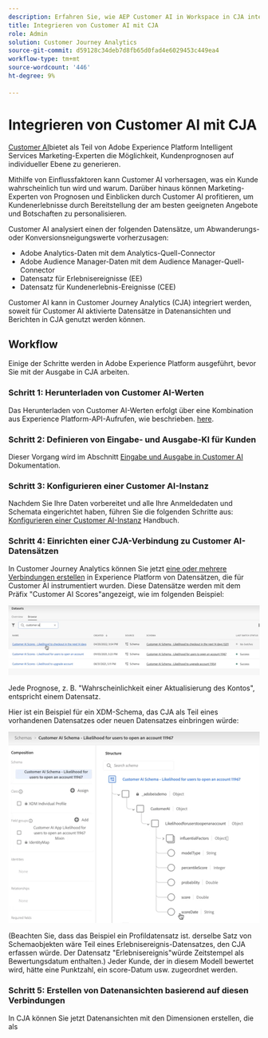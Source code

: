 ```yaml
---
description: Erfahren Sie, wie AEP Customer AI in Workspace in CJA integriert wird.
title: Integrieren von Customer AI mit CJA
role: Admin
solution: Customer Journey Analytics
source-git-commit: d59128c34deb7d8fb65d0fad4e6029453c449ea4
workflow-type: tm+mt
source-wordcount: '446'
ht-degree: 9%

---
```



# Integrieren von Customer AI mit CJA

[Customer AI](https://experienceleague.adobe.com/docs/experience-platform/intelligent-services/customer-ai/overview.html?lang=en)bietet als Teil von Adobe Experience Platform Intelligent Services Marketing-Experten die Möglichkeit, Kundenprognosen auf individueller Ebene zu generieren.

Mithilfe von Einflussfaktoren kann Customer AI vorhersagen, was ein Kunde wahrscheinlich tun wird und warum. Darüber hinaus können Marketing-Experten von Prognosen und Einblicken durch Customer AI profitieren, um Kundenerlebnisse durch Bereitstellung der am besten geeigneten Angebote und Botschaften zu personalisieren.

Customer AI analysiert einen der folgenden Datensätze, um Abwanderungs- oder Konversionsneigungswerte vorherzusagen:

* Adobe Analytics-Daten mit dem Analytics-Quell-Connector
* Adobe Audience Manager-Daten mit dem Audience Manager-Quell-Connector
* Datensatz für Erlebnisereignisse (EE)
* Datensatz für Kundenerlebnis-Ereignisse (CEE)

Customer AI kann in Customer Journey Analytics (CJA) integriert werden, soweit für Customer AI aktivierte Datensätze in Datenansichten und Berichten in CJA genutzt werden können.

## Workflow

Einige der Schritte werden in Adobe Experience Platform ausgeführt, bevor Sie mit der Ausgabe in CJA arbeiten.

### Schritt 1: Herunterladen von Customer AI-Werten

Das Herunterladen von Customer AI-Werten erfolgt über eine Kombination aus Experience Platform-API-Aufrufen, wie beschrieben. [here](https://experienceleague.adobe.com/docs/experience-platform/intelligent-services/customer-ai/getting-started.html?lang=en#downloading-customer-ai-scores).

### Schritt 2: Definieren von Eingabe- und Ausgabe-KI für Kunden

Dieser Vorgang wird im Abschnitt [Eingabe und Ausgabe in Customer AI](https://experienceleague.adobe.com/docs/experience-platform/intelligent-services/customer-ai/input-output.html?lang=en) Dokumentation.

### Schritt 3: Konfigurieren einer Customer AI-Instanz

Nachdem Sie Ihre Daten vorbereitet und alle Ihre Anmeldedaten und Schemata eingerichtet haben, führen Sie die folgenden Schritte aus: [Konfigurieren einer Customer AI-Instanz](https://experienceleague.adobe.com/docs/experience-platform/intelligent-services/customer-ai/user-guide/configure.html?lang=en) Handbuch.

### Schritt 4: Einrichten einer CJA-Verbindung zu Customer AI-Datensätzen

In Customer Journey Analytics können Sie jetzt [eine oder mehrere Verbindungen erstellen](/help/connections/create-connection.md) in Experience Platform von Datensätzen, die für Customer AI instrumentiert wurden. Diese Datensätze werden mit dem Präfix &quot;Customer AI Scores&quot;angezeigt, wie im folgenden Beispiel:

![CAI-Werte](assets/cai-scores.png)

Jede Prognose, z. B. &quot;Wahrscheinlichkeit einer Aktualisierung des Kontos&quot;, entspricht einem Datensatz.

Hier ist ein Beispiel für ein XDM-Schema, das CJA als Teil eines vorhandenen Datensatzes oder neuen Datensatzes einbringen würde:

![CAI-Schema](assets/cai-schema.png)

(Beachten Sie, dass das Beispiel ein Profildatensatz ist. derselbe Satz von Schemaobjekten wäre Teil eines Erlebnisereignis-Datensatzes, den CJA erfassen würde. Der Datensatz &quot;Erlebnisereignis&quot;würde Zeitstempel als Bewertungsdatum enthalten.) Jeder Kunde, der in diesem Modell bewertet wird, hätte eine Punktzahl, ein score-Datum usw. zugeordnet werden.

### Schritt 5: Erstellen von Datenansichten basierend auf diesen Verbindungen

In CJA können Sie jetzt Datenansichten mit den Dimensionen erstellen, die als
